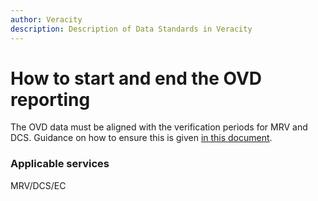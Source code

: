 ```yaml
---
author: Veracity
description: Description of Data Standards in Veracity
---
```


# How to start and end the OVD reporting
The OVD data must be aligned with the verification periods for MRV and DCS. Guidance on how to ensure this is given [in this document](http://standard.no/).

### Applicable services
MRV/DCS/EC
